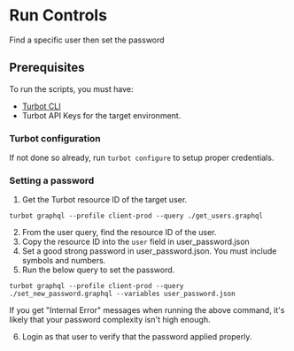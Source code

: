 # Run Controls

Find a specific user then set the password

## Prerequisites

To run the scripts, you must have:

- [Turbot CLI](https://turbot.com/v5/docs/7-minute-labs/cli)
- Turbot API Keys for the target environment.

### Turbot configuration

If not done so already, run `turbot configure` to setup proper credentials.

### Setting a password

1. Get the Turbot resource ID of the target user.

```shell script
turbot graphql --profile client-prod --query ./get_users.graphql
```

2. From the user query, find the resource ID of the user.
3. Copy the resource ID into the `user` field in user_password.json
4. Set a good strong password in user_password.json.  You must include symbols and numbers.
5. Run the below query to set the password.

```shell script
turbot graphql --profile client-prod --query ./set_new_password.graphql --variables user_password.json
```
If you get "Internal Error" messages when running the above command, it's likely that your password complexity isn't high enough.

6. Login as that user to verify that the password applied properly.
